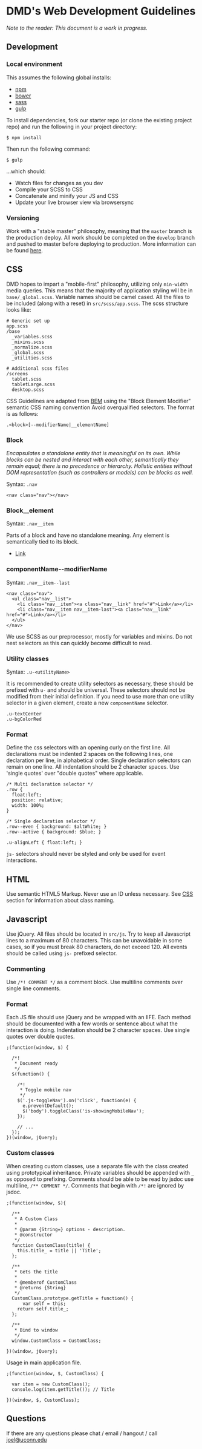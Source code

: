 # DMD's Web Development Guidelines

*Note to the reader: This document is a work in progress.*

## Development

### Local environment

This assumes the following global installs:

- [npm](https://docs.npmjs.com/getting-started/installing-node)
- [bower](http://bower.io/)
- [sass](http://sass-lang.com/)
- [gulp](http://gulpjs.com/)

To install dependencies, fork our starter repo (or clone the existing project repo) and run the following in your project directory:

    $ npm install

Then run the following command:

    $ gulp

...which should:
  - Watch files for changes as you dev
  - Compile your SCSS to CSS
  - Concatenate and minify your JS and CSS
  - Update your live browser view via browsersync


### Versioning

Work with a "stable master" philosophy, meaning that the `master` branch is the production deploy. All work should be completed on the `develop` branch and pushed to master before deploying to production. More information can be found [here](http://nvie.com/posts/a-successful-git-branching-model/).


## CSS

DMD hopes to impart a "mobile-first" philosophy, utilizing only `min-width` media queries. This means that the majority of application styling will be in `base/_global.scss`.  Variable names should be camel cased. All the files to be included (along with a reset) in `src/scss/app.scss`. The scss structure looks like:

    # Generic set up
    app.scss
    /base
      _variables.scss
      _mixins.scss
      _normalize.scss
      _global.scss
      _utilities.scss

    # Additional scss files
    /screens
      tablet.scss
      tabletLarge.scss
      desktop.scss


CSS Guidelines are adapted from [BEM](http://getbem.com/naming/) using the "Block Element Modifier" semantic CSS naming convention  Avoid overqualified selectors. The format is as follows:

    .<block>[--modifierName|__elementName]
    
### Block
*Encapsulates a standalone entity that is meaningful on its own. While blocks can be nested and interact with each other, semantically they remain equal; there is no precedence or hierarchy. Holistic entities without DOM representation (such as controllers or models) can be blocks as well.*

Syntax: `.nav`

    <nav class="nav"></nav>


### Block__element

Syntax: `.nav__item`

Parts of a block and have no standalone meaning. Any element is semantically tied to its block.
  <nav class="nav">
    <ul class="nav__list">
      <li class="nav__item"><a class="nav__link" href="#">Link</a></li>
    </ul>
  </nav>

### componentName--modifierName

Syntax: `.nav__item--last`

    <nav class="nav">
      <ul class="nav__list">
        <li class="nav__item"><a class="nav__link" href="#">Link</a></li>
        <li class="nav__item nav__item-last"><a class="nav__link" href="#">Link</a></li>
      </ul>
    </nav>


We use SCSS as our preprocessor, mostly for variables and mixins. Do not nest selectors as this can quickly become difficult to read.

### Utility classes

Syntax: `.u-<utilityName>`

It is recommended to create utility selectors as necessary, these should be prefixed with `u-` and should be universal. These selectors should not be modified from their initial definition. If you need to use more than one utility selector in a given element, create a new `componentName` selector.

    .u-textCenter
    .u-bgColorRed


### Format

Define the css selectors with an opening curly on the first line. All declarations must be indented 2 spaces on the following lines, one declaration per line, in alphabetical order. Single declaration selectors can remain on one line. All indentation should be 2 character spaces. Use 'single quotes' over "double quotes" where applicable.

    /* Multi declaration selector */
    .row {
      float:left;
      position: relative;
      width: 100%;
    }

    /* Single declaration selector */
    .row--even { background: $altWhite; }
    .row--active { background: $blue; }

    .u-alignLeft { float:left; }

`js-` selectors should never be styled and only be used for event interactions.


## HTML

Use semantic HTML5 Markup. Never use an ID unless necessary. See [CSS](#css) section for information about class naming.

## Javascript

Use jQuery. All files should be located in `src/js`. Try to keep all Javascript lines to a maximum of 80 characters. This can be unavoidable in some cases, so if you must break 80 characters, do not exceed 120.  All events should be called using `js-` prefixed selector.

### Commenting

Use `/*! COMMENT */` as a comment block. Use multiline comments over single line comments.

### Format

Each JS file should use jQuery and be wrapped with an IIFE. Each method should be documented with a few words or sentence about what the interaction is doing. Indentation should be 2 character spaces. Use single quotes over double quotes. 

    ;(function(window, $) {

      /*! 
       * Document ready 
       */
      $(function() {

        /*!
         * Toggle mobile nav
         */
        $('.js-toggleNav').on('click', function(e) {
          e.preventDefault();
          $('body').toggleClass('is-showingMobileNav');
        });

        // ...
      });
    })(window, jQuery);

### Custom classes

When creating custom classes, use a separate file with the class created using prototypical inheritance. Private variables should be appended with `_` as opposed to prefixing. Comments should be able to be read by jsdoc use multiline, `/** COMMENT */`. Comments that begin with `/*!` are ignored by jsdoc.

    ;(function(window, $){

      /**
       * A Custom Class
       *
       * @param {String=} options - description.
       * @constructor
       */
      function CustomClass(title) {
        this.title_ = title || 'Title';
      };

      /**
       * Gets the title
       *
       * @memberof CustomClass
       * @returns {String}
       */
      CustomClass.prototype.getTitle = function() {
	      var self = this;
        return self.title_;
      };

      /**
       * Bind to window
       */
      window.CustomClass = CustomClass;

    })(window, jQuery);

Usage in main application file.

    ;(function(window, $, CustomClass) {

      var item = new CustomClass();
      console.log(item.getTitle()); // Title

    })(window, $, CustomClass);

## Questions

If there are any questions please chat / email / hangout / call [joel@uconn.edu](mailto:joel@uconn.edu)
